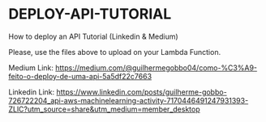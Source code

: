 # DEPLOY-API-TUTORIAL
How to deploy an API Tutorial (Linkedin &amp; Medium)

Please, use the files above to upload on your Lambda Function.

Medium Link: https://medium.com/@guilhermegobbo04/como-%C3%A9-feito-o-deploy-de-uma-api-5a5df22c7663

Linkedin Link: https://www.linkedin.com/posts/guilherme-gobbo-726722204_api-aws-machinelearning-activity-7170446491247931393-ZLlC?utm_source=share&utm_medium=member_desktop
